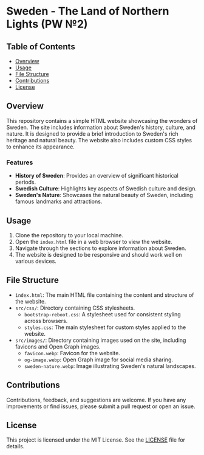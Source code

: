 # Sweden - The Land of Northern Lights (PW №2)

## Table of Contents

- [Overview](#overview)
- [Usage](#usage)
- [File Structure](#file-structure)
- [Contributions](#contributions)
- [License](#license)

## Overview
This repository contains a simple HTML website showcasing the wonders of Sweden. The site includes information about Sweden's history, culture, and nature. It is designed to provide a brief introduction to Sweden's rich heritage and natural beauty. The website also includes custom CSS styles to enhance its appearance.

### Features
- **History of Sweden**: Provides an overview of significant historical periods.
- **Swedish Culture**: Highlights key aspects of Swedish culture and design.
- **Sweden's Nature**: Showcases the natural beauty of Sweden, including famous landmarks and attractions.

## Usage
1. Clone the repository to your local machine.
2. Open the `index.html` file in a web browser to view the website.
3. Navigate through the sections to explore information about Sweden.
4. The website is designed to be responsive and should work well on various devices.

## File Structure
- `index.html`: The main HTML file containing the content and structure of the website.
- `src/css/`: Directory containing CSS stylesheets.
  - `bootstrap-reboot.css`: A stylesheet used for consistent styling across browsers.
  - `styles.css`: The main stylesheet for custom styles applied to the website.
- `src/images/`: Directory containing images used on the site, including favicons and Open Graph images.
  - `favicon.webp`: Favicon for the website.
  - `og-image.webp`: Open Graph image for social media sharing.
  - `sweden-nature.webp`: Image illustrating Sweden's natural landscapes.

## Contributions
Contributions, feedback, and suggestions are welcome. If you have any improvements or find issues, please submit a pull request or open an issue.

## License
This project is licensed under the MIT License. See the [LICENSE](LICENSE) file for details.
